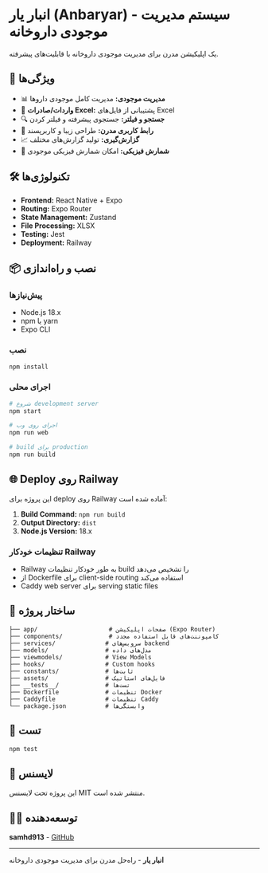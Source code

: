 # انبار یار (Anbaryar) - سیستم مدیریت موجودی داروخانه

یک اپلیکیشن مدرن برای مدیریت موجودی داروخانه با قابلیت‌های پیشرفته.

## 🚀 ویژگی‌ها

- 📊 **مدیریت موجودی:** مدیریت کامل موجودی داروها
- 📁 **واردات/صادرات Excel:** پشتیبانی از فایل‌های Excel
- 🔍 **جستجو و فیلتر:** جستجوی پیشرفته و فیلتر کردن
- 📱 **رابط کاربری مدرن:** طراحی زیبا و کاربرپسند
- 📈 **گزارش‌گیری:** تولید گزارش‌های مختلف
- 🧮 **شمارش فیزیکی:** امکان شمارش فیزیکی موجودی

## 🛠️ تکنولوژی‌ها

- **Frontend:** React Native + Expo
- **Routing:** Expo Router
- **State Management:** Zustand
- **File Processing:** XLSX
- **Testing:** Jest
- **Deployment:** Railway

## 📦 نصب و راه‌اندازی

### پیش‌نیازها
- Node.js 18.x
- npm یا yarn
- Expo CLI

### نصب
```bash
npm install
```

### اجرای محلی
```bash
# شروع development server
npm start

# اجرای روی وب
npm run web

# build برای production
npm run build
```

## 🌐 Deploy روی Railway

این پروژه برای deploy روی Railway آماده شده است:

1. **Build Command:** `npm run build`
2. **Output Directory:** `dist`
3. **Node.js Version:** 18.x

### تنظیمات خودکار Railway
- Railway به طور خودکار تنظیمات build را تشخیص می‌دهد
- از Dockerfile برای client-side routing استفاده می‌کند
- Caddy web server برای serving static files

## 📁 ساختار پروژه

```
├── app/                    # صفحات اپلیکیشن (Expo Router)
├── components/             # کامپوننت‌های قابل استفاده مجدد
├── services/              # سرویس‌های backend
├── models/                # مدل‌های داده
├── viewmodels/            # View Models
├── hooks/                 # Custom hooks
├── constants/             # ثابت‌ها
├── assets/                # فایل‌های استاتیک
├── __tests__/             # تست‌ها
├── Dockerfile             # تنظیمات Docker
├── Caddyfile              # تنظیمات Caddy
└── package.json           # وابستگی‌ها
```

## 🧪 تست

```bash
npm test
```

## 📄 لایسنس

این پروژه تحت لایسنس MIT منتشر شده است.

## 👨‍💻 توسعه‌دهنده

**samhd913** - [GitHub](https://github.com/samhd913)

---

**انبار یار** - راه‌حل مدرن برای مدیریت موجودی داروخانه